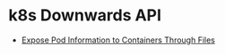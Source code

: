 # k8s Downwards API

* [Expose Pod Information to Containers Through Files](https://kubernetes.io/docs/tasks/inject-data-application/downward-api-volume-expose-pod-information/)